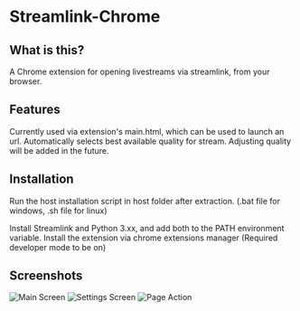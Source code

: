 # Streamlink-Chrome

## What is this?

A Chrome extension for opening livestreams via streamlink, from your browser.

## Features

Currently used via extension's main.html, which can be used to launch an url. Automatically selects best available quality for stream. Adjusting quality will be added in the future.

## Installation

Run the host installation script in host folder after extraction. (.bat file for windows, .sh file for linux)

Install Streamlink and Python 3.xx, and add both to the PATH environment variable.
Install the extension via chrome extensions manager (Required developer mode to be on)

## Screenshots
![Main Screen](/images/Main.png)
![Settings Screen](/images/Settings.png)
![Page Action](/images/Action.png)